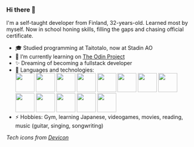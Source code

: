### Hi there 👋
I'm a self-taught developer from Finland, 32-years-old.
Learned most by myself. Now in school honing skills, filling the gaps and chasing official certificate.

- :mortar_board: Studied programming at Taitotalo, now at Stadin AO
- 🌱 I’m currently learning on <a href="https://www.theodinproject.com">The Odin Project</a>
- :sparkles: Dreaming of becoming a fullstack developer
- 💬 Languages and technologies: 
<br><img src="https://cdn.jsdelivr.net/gh/devicons/devicon/icons/python/python-original-wordmark.svg" width="50" height="50"/> <img src="https://cdn.jsdelivr.net/gh/devicons/devicon/icons/javascript/javascript-plain.svg" width="50" height="50"/> <img src="https://cdn.jsdelivr.net/gh/devicons/devicon/icons/html5/html5-plain-wordmark.svg" width="50" height="50"/> <img src="https://cdn.jsdelivr.net/gh/devicons/devicon/icons/css3/css3-plain-wordmark.svg" height="50" width="50"/> <img src="https://cdn.jsdelivr.net/gh/devicons/devicon/icons/bootstrap/bootstrap-plain-wordmark.svg" width="50" height="50"/> <img src="https://cdn.jsdelivr.net/gh/devicons/devicon/icons/git/git-plain-wordmark.svg" width="50" height="50"/> <img src="https://cdn.jsdelivr.net/gh/devicons/devicon/icons/firebase/firebase-plain-wordmark.svg" height="50" width="50"/> <img src="https://cdn.jsdelivr.net/gh/devicons/devicon/icons/github/github-original-wordmark.svg" height="50" width="50"/> <img src="https://cdn.jsdelivr.net/gh/devicons/devicon/icons/react/react-original-wordmark.svg" width="50" height="50"/> <img src="https://cdn.jsdelivr.net/gh/devicons/devicon/icons/webpack/webpack-original-wordmark.svg" height="50" width="50"/> <img src="https://cdn.jsdelivr.net/gh/devicons/devicon/icons/jest/jest-plain.svg" width="50" height="50"/> <img src="https://cdn.jsdelivr.net/gh/devicons/devicon/icons/linux/linux-original.svg" height="50" width="50"/> <img src="https://cdn.jsdelivr.net/gh/devicons/devicon/icons/windows8/windows8-original.svg" width="50" height="50"/>
- ⚡ Hobbies: Gym, learning Japanese, videogames, movies, reading, music (guitar, singing, songwriting)

<i>Tech icons from <a href="https://devicon.dev/">Devicon</a></i>
